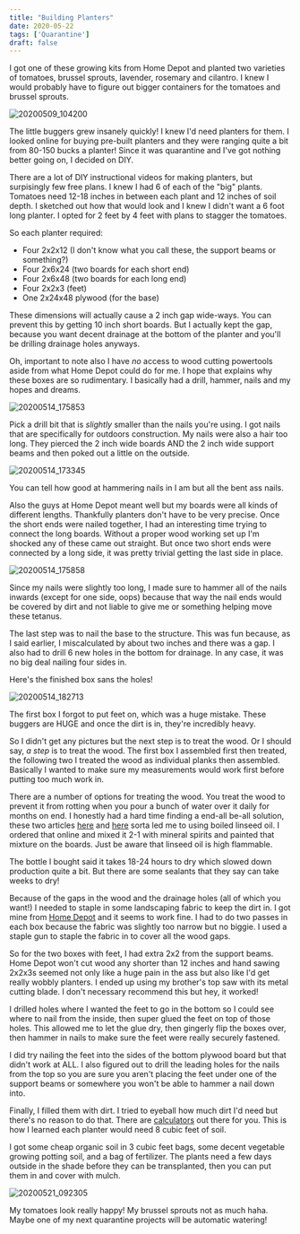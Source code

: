 ```yaml
---
title: "Building Planters"
date: 2020-05-22
tags: ['Quarantine']
draft: false
---
```


I got one of these growing kits from Home Depot and planted two varieties of tomatoes, brussel sprouts, lavender, rosemary and cilantro. I knew I would probably have to figure out bigger containers for the tomatoes and brussel sprouts.

![20200509_104200](/images/20200509_104200.jpg)

The little buggers grew insanely quickly!  I knew I'd need planters for them. I looked online for buying pre-built planters and they were ranging quite a bit from 80-150 bucks a planter! Since it was quarantine and I've got nothing better going on, I decided on DIY.

There are a lot of DIY instructional videos for making planters, but surpisingly few free plans. I knew I had 6 of each of the "big" plants. Tomatoes need 12-18 inches in between each plant and 12 inches of soil depth. I sketched out how that would look and I knew I didn't want a 6 foot long planter. I opted for 2 feet by 4 feet with plans to stagger the tomatoes. 

So each planter required:
* Four 2x2x12 (I don't know what you call these, the support beams or something?)
* Four 2x6x24 (two boards for each short end)
* Four 2x6x48 (two boards for each long end)
* Four 2x2x3 (feet)
* One 2x24x48 plywood (for the base)

These dimensions will actually cause a 2 inch gap wide-ways. You can prevent this by getting 10 inch short boards. But I actually kept the gap, because you want decent drainage at the bottom of the planter and you'll be drilling drainage holes anyways. 

Oh, important to note also I have _no_ access to wood cutting powertools aside from what Home Depot could do for me. I hope that explains why these boxes are so rudimentary. I basically had a drill, hammer, nails and my hopes and dreams.

![20200514_175853](/images/20200514_175853.jpg)

Pick a drill bit that is _slightly_ smaller than the nails you're using. I got nails that are specifically for outdoors construction. My nails were also a hair too long. They pierced the 2 inch wide boards AND the 2 inch wide support beams and then poked out a little on the outside.

![20200514_173345](/images/20200514_173345.jpg)

You can tell how good at hammering nails in I am but all the bent ass nails. 

Also the guys at Home Depot meant well but my boards were all kinds of different lengths. Thankfully planters don't have to be very precise. Once the short ends were nailed together, I had an interesting time trying to connect the long boards. Without a proper wood working set up I'm shocked any of these came out straight. But once two short ends were connected by a long side, it was pretty trivial getting the last side in place.

![20200514_175858](/images/20200514_175858.jpg)

Since my nails were slightly too long, I made sure to hammer all of the nails inwards (except for one side, oops) because that way the nail ends would be covered by dirt and not liable to give me or something helping move these tetanus. 

The last step was to nail the base to the structure. This was fun because, as I said earlier, I miscalculated by about two inches and there was a gap. I also had to drill 6 new holes in the bottom for drainage. In any case, it was no big deal nailing four sides in.

Here's the finished box sans the holes!

![20200514_182713](/images/20200514_182713.jpg)

The first box I forgot to put feet on, which was a huge mistake. These buggers are HUGE and once the dirt is in, they're incredibly heavy.

So I didn't get any pictures but the next step is to treat the wood. Or I should say, _a step_ is to treat the wood. The first box I assembled first then treated, the following two I treated the wood as individual planks then assembled. Basically I wanted to make sure my measurements would work first before putting too much work in.

There are a number of options for treating the wood. You treat the wood to prevent it from rotting when you pour a bunch of water over it daily for months on end. I honestly had a hard time finding a end-all be-all solution, these two articles [here](https://www.growveg.com/guides/treating-wood-for-vegetable-gardens/) and [here](https://gardentabs.com/plant-safe-wood-sealers/?nab=1&utm_referrer=https%3A%2F%2Fwww.google.com%2F) sorta led me to using boiled linseed oil. I ordered that online and mixed it 2-1 with mineral spirits and painted that mixture on the boards. Just be aware that linseed oil is high flammable.

The bottle I bought said it takes 18-24 hours to dry which slowed down production quite a bit. But there are some sealants that they say can take weeks to dry! 

Because of the gaps in the wood and the drainage holes (all of which you want!) I needed to staple in some landscaping fabric to keep the dirt in. I got mine from [Home Depot](https://www.homedepot.com/p/Vigoro-3-ft-x-50-ft-WeedBlock-Weed-Barrier-Landscape-Fabric-with-Microfunnels-1242RV/302720132) and it seems to work fine. I had to do two passes in each box because the fabric was slightly too narrow but no biggie. I used a staple gun to staple the fabric in to cover all the wood gaps. 

So for the two boxes with feet, I had extra 2x2 from the support beams. Home Depot won't cut wood any shorter than 12 inches and hand sawing 2x2x3s seemed not only like a huge pain in the ass but also like I'd get really wobbly planters. I ended up using my brother's top saw with its metal cutting blade. I don't necessary recommend this but hey, it worked!

I drilled holes where I wanted the feet to go in the bottom so I could see where to nail from the inside, then super glued the feet on top of those holes. This allowed me to let the glue dry, then gingerly flip the boxes over, then hammer in nails to make sure the feet were really securely fastened. 

I did try nailing the feet into the sides of the bottom plywood board but that didn't work at ALL. I also figured out to drill the leading holes for the nails from the top so you are sure you aren't placing the feet under one of the support beams or somewhere you won't be able to hammer a nail down into. 

Finally, I filled them with dirt. I tried to eyeball how much dirt I'd need but there's no reason to do that. There are [calculators](https://www.gardeners.com/how-to/soil-calculator/7558.html) out there for you. This is how I learned each planter would need 8 cubic feet of soil. 

I got some cheap organic soil in 3 cubic feet bags, some decent vegetable growing potting soil, and a bag of fertilizer. The plants need a few days outside in the shade before they can be transplanted, then you can put them in and cover with mulch.

![20200521_092305](/images/20200521_092305.jpg)

My tomatoes look really happy! My brussel sprouts not as much haha. Maybe one of my next quarantine projects will be automatic watering!
